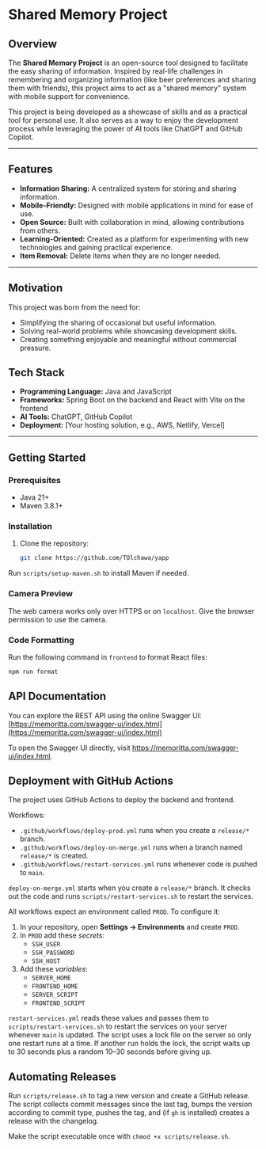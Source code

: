 # Shared Memory Project

## Overview
The **Shared Memory Project** is an open-source tool designed to facilitate the easy sharing of information. Inspired by real-life challenges in remembering and organizing information (like beer preferences and sharing them with friends), this project aims to act as a "shared memory" system with mobile support for convenience.

This project is being developed as a showcase of skills and as a practical tool for personal use. It also serves as a way to enjoy the development process while leveraging the power of AI tools like ChatGPT and GitHub Copilot.

---

## Features
- **Information Sharing:** A centralized system for storing and sharing information.
- **Mobile-Friendly:** Designed with mobile applications in mind for ease of use.
- **Open Source:** Built with collaboration in mind, allowing contributions from others.
- **Learning-Oriented:** Created as a platform for experimenting with new technologies and gaining practical experience.
- **Item Removal:** Delete items when they are no longer needed.

---

## Motivation
This project was born from the need for:
- Simplifying the sharing of occasional but useful information.
- Solving real-world problems while showcasing development skills.
- Creating something enjoyable and meaningful without commercial pressure.

## Tech Stack
- **Programming Language:** Java and JavaScript
- **Frameworks:** Spring Boot on the backend and React with Vite on the frontend
- **AI Tools:** ChatGPT, GitHub Copilot
- **Deployment:** [Your hosting solution, e.g., AWS, Netlify, Vercel]

---

## Getting Started

### Prerequisites
- Java 21+
- Maven 3.8.1+

### Installation
1. Clone the repository:
   ```bash
   git clone https://github.com/TOlchawa/yapp
   ```

Run `scripts/setup-maven.sh` to install Maven if needed.

### Camera Preview
The web camera works only over HTTPS or on `localhost`.
Give the browser permission to use the camera.

### Code Formatting
Run the following command in `frontend` to format React files:

```bash
npm run format
```

## API Documentation
You can explore the REST API using the online Swagger UI:
[https://memoritta.com/swagger-ui/index.html](https://memoritta.com/swagger-ui/index.html)

To open the Swagger UI directly, visit https://memoritta.com/swagger-ui/index.html.

## Deployment with GitHub Actions

The project uses GitHub Actions to deploy the backend and frontend.

Workflows:

- `.github/workflows/deploy-prod.yml` runs when you create a `release/*` branch.
- `.github/workflows/deploy-on-merge.yml` runs when a branch named `release/*` is created.
- `.github/workflows/restart-services.yml` runs whenever code is pushed to `main`.

`deploy-on-merge.yml` starts when you create a `release/*` branch. It checks out the code and runs `scripts/restart-services.sh` to restart the services.

All workflows expect an environment called `PROD`. To configure it:

1. In your repository, open **Settings → Environments** and create `PROD`.
2. In `PROD` add these *secrets*:
   - `SSH_USER`
   - `SSH_PASSWORD`
   - `SSH_HOST`
3. Add these *variables*:
   - `SERVER_HOME`
   - `FRONTEND_HOME`
   - `SERVER_SCRIPT`
   - `FRONTEND_SCRIPT`

`restart-services.yml` reads these values and passes them to `scripts/restart-services.sh` to restart the services on your server whenever `main` is updated.
The script uses a lock file on the server so only one restart runs at a time.
If another run holds the lock, the script waits up to 30 seconds plus a random 10–30 seconds before giving up.

## Automating Releases

Run `scripts/release.sh` to tag a new version and create a GitHub release.
The script collects commit messages since the last tag, bumps the version
according to commit type, pushes the tag, and (if `gh` is installed) creates
a release with the changelog.

Make the script executable once with `chmod +x scripts/release.sh`.
